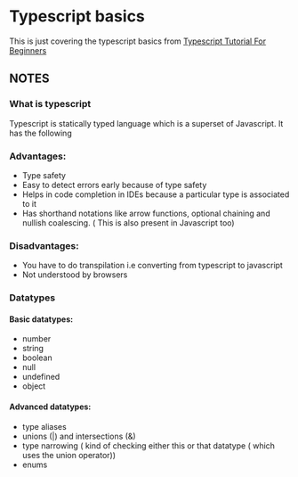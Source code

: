 # Typescript basics

This is just covering the typescript basics from [Typescript Tutorial For Beginners](https://www.youtube.com/watch?v=d56mG7DezGs)

## NOTES
### What is typescript
Typescript is statically typed language which is a superset of Javascript. It has the following 
### Advantages:
- Type safety
- Easy to detect errors early because of type safety
- Helps in code completion in IDEs because a particular type is associated to it
- Has shorthand notations like arrow functions, optional chaining and nullish coalescing. ( This is also present in Javascript too)

### Disadvantages:
- You have to do transpilation i.e converting from typescript to javascript
- Not understood by browsers


### Datatypes
#### Basic datatypes:
- number
- string
- boolean
- null
- undefined
- object


#### Advanced datatypes:
- type aliases
- unions (|) and intersections (&)
- type narrowing ( kind of checking either this or that datatype ( which uses the union operator))
- enums